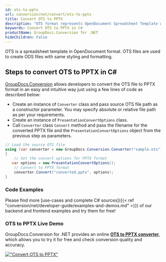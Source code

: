 ```yaml
---
id: ots-to-pptx
url: conversion/net/convert/ots-to-pptx
title: Convert OTS to PPTX
description: "OTS format represents OpenDocument Spreadsheet Template with .ots extension. Learn how to convert OTS to PPTX file programmatically in C# language using GroupDocs.Conversion for .NET library."
keywords: Convert OTS to PPTX in C#
productName: GroupDocs.Conversion for .NET
hideChildren: False
---
```


OTS is a spreadsheet template in OpenDocument format. OTS files are used to create ODS files with same styling and formatting.

## Steps to convert OTS to PPTX in C#

[GroupDocs.Conversion](https://products.groupdocs.com/conversion/net) allows developers to convert the OTS file to PPTX format in an easy and intuitive way just using a few lines of code as described below:

* Create an instance of `Converter` class and pass source OTS file path as a constructor parameter. You may specify absolute or relative file path as per your requirements. 
* Create an instance of `PresentationConvertOptions` class.
* Call `Converter` class `Convert` method and pass the filename for the converted PPTX file and the `PresentationConvertOptions` object from the previous step as parameters.

```csharp
// Load the source OTS file
using (var converter = new GroupDocs.Conversion.Converter("sample.ots"))
{
    // Set the convert options for PPTX format
   var options = new PresentationConvertOptions();
    // Convert to PPTX format
    converter.Convert("converted.pptx", options);
}
```

### Code Examples

Please find more [use-cases and complete C# sources]({{< ref "conversion/net/developer-guide/examples-and-demos.md" >}}) of our backend and frontend examples and try them for free!

### OTS to PPTX Live Demo

GroupDocs.Conversion for .NET provides an online [**OTS to PPTX converter**](https://products.groupdocs.app/conversion/ots-to-pptx), which allows you to try it for free and check conversion quality and accuracy.

[!["Convert OTS to PPTX"](conversion/net/images/convert-to-pptx/convert-ots-to-pptx.png)](https://products.groupdocs.app/conversion/ots-to-pptx)